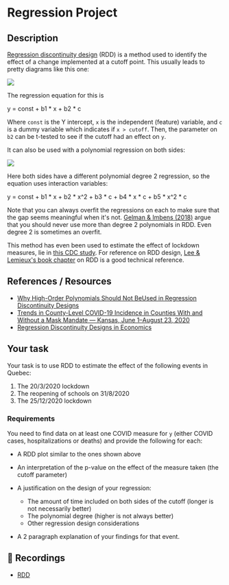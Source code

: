 # Regression Project

## Description

[Regression discontinuity design](https://en.wikipedia.org/wiki/Regression_discontinuity_design) (RDD) is a method used to identify the effect of a change implemented at a cutoff point. This usually leads to pretty diagrams like this one:

<img src="./assets/rdd1.png" style="max-width: 600px"/>

The regression equation for this is

y = const + b1 * x + b2 * c

Where `const` is the Y intercept, `x` is the independent (feature) variable, and `c` is a dummy variable which indicates if `x > cutoff`. Then, the parameter on `b2` can be t-tested to see if the cutoff had an effect on `y`.

It can also be used with a polynomial regression on both sides:

<img src="./assets/rdd2.png" style="max-width: 600px"/>

Here both sides have a different polynomial degree 2 regression, so the equation uses interaction variables:

y = const + b1 * x + b2 * x^2 + b3 * c + b4 * x * c + b5 * x^2 * c

Note that you can always overfit the regressions on each to make sure that the gap seems meaningful when it's not. [Gelman & Imbens (2018)](./resources/2018_gelman_jbes.pdf) argue that you should never use more than degree 2 polynomials in RDD. Even degree 2 is sometimes an overfit.

This method has even been used to estimate the effect of lockdown measures, lie in [this CDC study](https://www.cdc.gov/mmwr/volumes/69/wr/mm6947e2.htm?s_cid=mm6947e2_w). For reference on RDD design, [Lee & Lemieux's book chapter](./resources/RDDEconomics.pdf) on RDD is a good technical reference.

## References / Resources

- [Why High-Order Polynomials Should Not BeUsed in Regression Discontinuity Designs](./resources/2018_gelman_jbes.pdf)
- [Trends in County-Level COVID-19 Incidence in Counties With and Without a Mask Mandate — Kansas, June 1–August 23, 2020](https://www.cdc.gov/mmwr/volumes/69/wr/mm6947e2.htm?s_cid=mm6947e2_w)
- [Regression Discontinuity Designs in Economics](./resources/RDDEconomics.pdf)

## Your task

Your task is to use RDD to estimate the effect of the following events in Quebec:

1. The 20/3/2020 lockdown
2. The reopening of schools on 31/8/2020
3. The 25/12/2020 lockdown

### Requirements

You need to find data on at least one COVID measure for `y` (either COVID cases, hospitalizations or deaths) and provide the following for each:

- A RDD plot similar to the ones shown above
- An interpretation of the p-value on the effect of the measure taken (the cutoff parameter)
- A justification on the design of your regression:

  - The amount of time included on both sides of the cutoff (longer is not necessarily better)
  - The polynomial degree (higher is not always better)
  - Other regression design considerations

- A 2 paragraph explanation of your findings for that event.


## 🎥 Recordings

- [RDD](https://drive.google.com/file/d/1LKjNMEbSg3pW-ZvGg8FY6i0qNZNuXPTA/view?usp=sharing)
